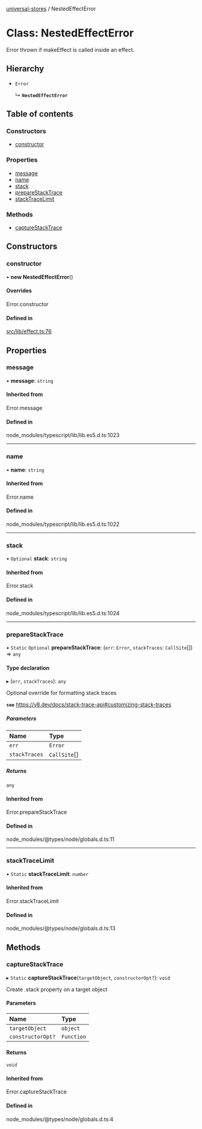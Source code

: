 [universal-stores](../README.md) / NestedEffectError

# Class: NestedEffectError

Error thrown if makeEffect is called inside an effect.

## Hierarchy

- `Error`

  ↳ **`NestedEffectError`**

## Table of contents

### Constructors

- [constructor](NestedEffectError.md#constructor)

### Properties

- [message](NestedEffectError.md#message)
- [name](NestedEffectError.md#name)
- [stack](NestedEffectError.md#stack)
- [prepareStackTrace](NestedEffectError.md#preparestacktrace)
- [stackTraceLimit](NestedEffectError.md#stacktracelimit)

### Methods

- [captureStackTrace](NestedEffectError.md#capturestacktrace)

## Constructors

### constructor

• **new NestedEffectError**()

#### Overrides

Error.constructor

#### Defined in

[src/lib/effect.ts:76](https://github.com/cdellacqua/stores.js/blob/main/src/lib/effect.ts#L76)

## Properties

### message

• **message**: `string`

#### Inherited from

Error.message

#### Defined in

node_modules/typescript/lib/lib.es5.d.ts:1023

___

### name

• **name**: `string`

#### Inherited from

Error.name

#### Defined in

node_modules/typescript/lib/lib.es5.d.ts:1022

___

### stack

• `Optional` **stack**: `string`

#### Inherited from

Error.stack

#### Defined in

node_modules/typescript/lib/lib.es5.d.ts:1024

___

### prepareStackTrace

▪ `Static` `Optional` **prepareStackTrace**: (`err`: `Error`, `stackTraces`: `CallSite`[]) => `any`

#### Type declaration

▸ (`err`, `stackTraces`): `any`

Optional override for formatting stack traces

**`see`** https://v8.dev/docs/stack-trace-api#customizing-stack-traces

##### Parameters

| Name | Type |
| :------ | :------ |
| `err` | `Error` |
| `stackTraces` | `CallSite`[] |

##### Returns

`any`

#### Inherited from

Error.prepareStackTrace

#### Defined in

node_modules/@types/node/globals.d.ts:11

___

### stackTraceLimit

▪ `Static` **stackTraceLimit**: `number`

#### Inherited from

Error.stackTraceLimit

#### Defined in

node_modules/@types/node/globals.d.ts:13

## Methods

### captureStackTrace

▸ `Static` **captureStackTrace**(`targetObject`, `constructorOpt?`): `void`

Create .stack property on a target object

#### Parameters

| Name | Type |
| :------ | :------ |
| `targetObject` | `object` |
| `constructorOpt?` | `Function` |

#### Returns

`void`

#### Inherited from

Error.captureStackTrace

#### Defined in

node_modules/@types/node/globals.d.ts:4
